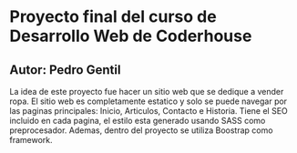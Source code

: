 # Proyecto final del curso de Desarrollo Web de Coderhouse
## Autor: Pedro Gentil
La idea de este proyecto fue hacer un sitio web que se dedique a vender ropa. El sitio web es completamente estatico y solo se puede navegar por las paginas principales: Inicio, Articulos, Contacto e Historia. Tiene el SEO incluido en cada pagina, el estilo esta generado usando SASS como preprocesador. Ademas, dentro del proyecto se utiliza Boostrap como framework. 

